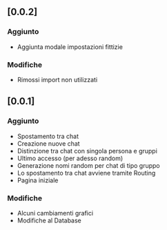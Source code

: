## [0.0.2]

### Aggiunto
- Aggiunta modale impostazioni fittizie

### Modifiche
- Rimossi import non utilizzati

## [0.0.1]

### Aggiunto
- Spostamento tra chat
- Creazione nuove chat
- Distinzione tra chat con singola persona e gruppi
- Ultimo accesso (per adesso random)
- Generazione nomi random per chat di tipo gruppo
- Lo spostamento tra chat avviene tramite Routing
- Pagina iniziale

### Modifiche
- Alcuni cambiamenti grafici
- Modifiche al Database